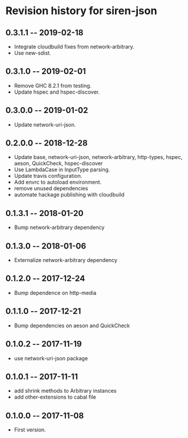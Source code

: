 # Revision history for siren-json

## 0.3.1.1  -- 2019-02-18

* Integrate cloudbuild fixes from network-arbitrary.
* Use new-sdist.

## 0.3.1.0  -- 2019-02-01

* Remove GHC 8.2.1 from testing.
* Update hspec and hspec-discover.

## 0.3.0.0  -- 2019-01-02

* Update network-uri-json.

## 0.2.0.0  -- 2018-12-28

* Update base, network-uri-json, network-arbitrary, http-types, hspec, aeson,
  QuickCheck, hspec-discover
* Use LambdaCase in InputType parsing.
* Update travis configuration.
* Add envrc to autoload environment.
* remove unused dependencies
* automate hackage publishing with cloudbuild

## 0.1.3.1  -- 2018-01-20

* Bump network-arbitrary dependency

## 0.1.3.0  -- 2018-01-06

* Externalize network-arbitrary dependency

## 0.1.2.0  -- 2017-12-24

* Bump dependence on http-media

## 0.1.1.0  -- 2017-12-21

* Bump dependencies on aeson and QuickCheck

## 0.1.0.2  -- 2017-11-19

* use network-uri-json package

## 0.1.0.1  -- 2017-11-11

* add shrink methods to Arbitrary instances
* add other-extensions to cabal file

## 0.1.0.0  -- 2017-11-08

* First version.
